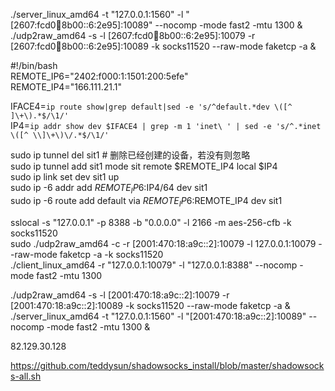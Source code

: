  ./server_linux_amd64 -t "127.0.0.1:1560" -l "[2607:fcd0:100:8b00::6:2e95]:10089" --nocomp -mode fast2 -mtu 1300 &  
 ./udp2raw_amd64 -s -l [2607:fcd0:100:8b00::6:2e95]:10079 -r [2607:fcd0:100:8b00::6:2e95]:10089 -k socks11520 --raw-mode faketcp -a &  
 
 
 
 #!/bin/bash  
REMOTE_IP6="2402:f000:1:1501:200:5efe"  
REMOTE_IP4="166.111.21.1"  

IFACE4=`ip route show|grep default|sed -e 's/^default.*dev \([^ ]\+\).*$/\1/'`  
IP4=`ip addr show dev $IFACE4 | grep -m 1 'inet\ ' | sed -e 's/^.*inet \([^ \\]\+\)\/.*$/\1/'`  

sudo ip tunnel del sit1  # 删除已经创建的设备，若没有则忽略  
sudo ip tunnel add sit1 mode sit remote $REMOTE_IP4 local $IP4  
sudo ip link set dev sit1 up  
sudo ip -6 addr add $REMOTE_IP6:$IP4/64 dev sit1  
sudo ip -6 route add default via $REMOTE_IP6:$REMOTE_IP4 dev sit1  



sslocal -s "127.0.0.1" -p 8388 -b "0.0.0.0" -l 2166 -m aes-256-cfb -k socks11520  
sudo ./udp2raw_amd64 -c -r [2001:470:18:a9c::2]:10079 -l 127.0.0.1:10079 --raw-mode faketcp -a -k socks11520  
./client_linux_amd64 -r "127.0.0.1:10079" -l "127.0.0.1:8388"  --nocomp -mode fast2 -mtu 1300  


./udp2raw_amd64 -s -l [2001:470:18:a9c::2]:10079 -r [2001:470:18:a9c::2]:10089 -k socks11520 --raw-mode faketcp -a &
./server_linux_amd64 -t "127.0.0.1:1560" -l "[2001:470:18:a9c::2]:10089" --nocomp -mode fast2 -mtu 1300 &


82.129.30.128


https://github.com/teddysun/shadowsocks_install/blob/master/shadowsocks-all.sh  

 
